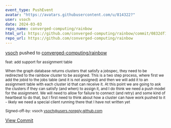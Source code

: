 ```yaml
---
event_type: PushEvent
avatar: "https://avatars.githubusercontent.com/u/814322?"
user: vsoch
date: 2024-03-03
repo_name: converged-computing/rainbow
html_url: https://github.com/converged-computing/rainbow/commit/0832df10c531c911b1212734cada3afb24a57052
repo_url: https://github.com/converged-computing/rainbow
---
```


<a href='https://github.com/vsoch' target='_blank'>vsoch</a> pushed to <a href='https://github.com/converged-computing/rainbow' target='_blank'>converged-computing/rainbow</a>

<small>feat: add support for assignment table

When the graph database returns clusters that satisfy a jobspec, they need to be redirected
to the rainbow cluster to be assigned. This is a two step process, where first we add
the jobid to the jobs table (and it is not assigned) and then we will add it to an assignment
table with each cluster id that can receive it. At this point we are going to ask the clusters
if they can satisfy (and when) to assign it, and I do think we need a push model for the assignment.
We will need to allow for failure to connect (and retry) and some kind of heartbeat to do that,
but I first need to think about how a cluster can have work pushed to it - likely we need a
special client running there that I have not written yet

Signed-off-by: vsoch <vsoch@users.noreply.github.com></small>

<a href='https://github.com/converged-computing/rainbow/commit/0832df10c531c911b1212734cada3afb24a57052' target='_blank'>View Commit</a>